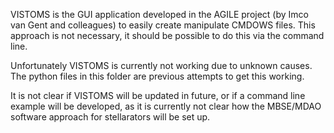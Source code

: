 VISTOMS is the GUI application developed in the AGILE project (by Imco van Gent and colleagues) to easily create manipulate CMDOWS files.
This approach is not necessary, it should be possible to do this via the command line.

Unfortunately VISTOMS is currently not working due to unknown causes. The python files in this folder are previous attempts to get this working.

It is not clear if VISTOMS will be updated in future, or if a command line example will be developed, as it is currently not clear how the MBSE/MDAO software approach for stellarators will be set up. 
